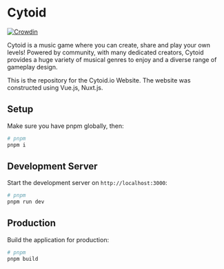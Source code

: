 # Cytoid

[![Crowdin](https://badges.crowdin.net/cytoid/localized.svg)](https://crowdin.com/project/cytoid)

Cytoid is a music game where you can create, share and play your own levels!
Powered by community, with many dedicated creators, Cytoid provides a huge
variety of musical genres to enjoy and a diverse range of gameplay design.

This is the repository for the Cytoid.io Website.
The website was constructed using Vue.js, Nuxt.js.

## Setup

Make sure you have pnpm globally, then:

```bash
# pnpm
pnpm i
```

## Development Server

Start the development server on `http://localhost:3000`:

```bash
# pnpm
pnpm run dev
```

## Production

Build the application for production:

```bash
# pnpm
pnpm build
```
